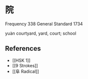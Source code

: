 # 院
Frequency 338
General Standard 1734

yuàn
courtyard, yard, court; school

## References
- [[HSK 1]]
- [[9 Strokes]]
- [[阜 Radical]]
